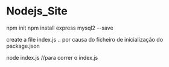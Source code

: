 # Nodejs_Site

npm init
npm install express mysql2 --save

create a file index.js .. por causa do ficheiro de inicialização do 
package.json 

node index.js //para correr o index.js
